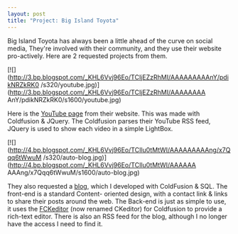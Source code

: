 ```yaml
--- 
layout: post 
title: "Project: Big Island Toyota" 
--- 
```


Big Island Toyota has always been a little ahead of the curve on social media, They're involved with their community, and they use their website pro-actively. Here are 2 requested projects from them.  

[![](http://3.bp.blogspot.com/_KHL6Vvj96Eo/TCIjEZzRhMI/AAAAAAAAAnY/pdikNRZkRK0
/s320/youtube.jpg)](http://3.bp.blogspot.com/_KHL6Vvj96Eo/TCIjEZzRhMI/AAAAAAAA
AnY/pdikNRZkRK0/s1600/youtube.jpg)


Here is the [YouTube page](http://bigislandtoyota.com/youtube.cfm) from their
website. This was made with Coldfusion & JQuery. The Coldfusion parses their
YouTube RSS feed, JQuery is used to show each video in a simple LightBox.


[![](http://4.bp.blogspot.com/_KHL6Vvj96Eo/TCIlu0tMtWI/AAAAAAAAAng/x7Qqq6tWwuM
/s320/auto-blog.jpg)](http://4.bp.blogspot.com/_KHL6Vvj96Eo/TCIlu0tMtWI/AAAAAA
AAAng/x7Qqq6tWwuM/s1600/auto-blog.jpg)


They also requested a [blog](http://bigislandtoyota.com/Auto_Blog.cfm), which
I developed with ColdFusion & SQL. The front-end is a standard Content-
oriented design, with a contact link & links to share their posts around the
web. The Back-end is just as simple to use, it uses the
[FCKeditor](http://ckeditor.com/) (now renamed CKeditor) for Coldfusion to
provide a rich-text editor. There is also an RSS feed for the blog, although I
no longer have the access I need to find it.
